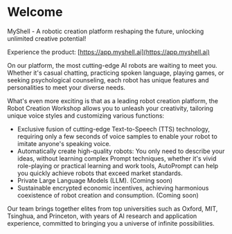 # Welcome

MyShell - A robotic creation platform reshaping the future, unlocking unlimited creative potential!

Experience the product: [https://app.myshell.ai](https://app.myshell.ai)

On our platform, the most cutting-edge AI robots are waiting to meet you. Whether it's casual chatting, practicing spoken language, playing games, or seeking psychological counseling, each robot has unique features and personalities to meet your diverse needs.

What's even more exciting is that as a leading robot creation platform, the Robot Creation Workshop allows you to unleash your creativity, tailoring unique voice styles and customizing various functions:

* Exclusive fusion of cutting-edge Text-to-Speech (TTS) technology, requiring only a few seconds of voice samples to enable your robot to imitate anyone's speaking voice.
* Automatically create high-quality robots: You only need to describe your ideas, without learning complex Prompt techniques, whether it's vivid role-playing or practical learning and work tools, AutoPrompt can help you quickly achieve robots that exceed market standards.
* Private Large Language Models (LLM). (Coming soon)
* Sustainable encrypted economic incentives, achieving harmonious coexistence of robot creation and consumption. (Coming soon)

Our team brings together elites from top universities such as Oxford, MIT, Tsinghua, and Princeton, with years of AI research and application experience, committed to bringing you a universe of infinite possibilities.